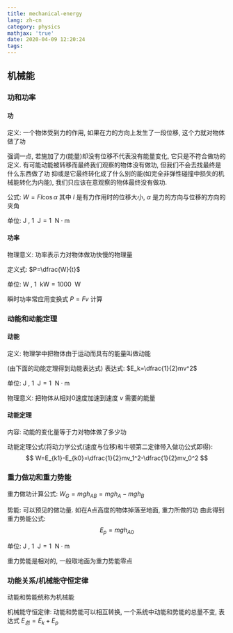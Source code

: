 ```yaml
---
title: mechanical-energy
lang: zh-cn
category: physics
mathjax: 'true'
date: 2020-04-09 12:20:24
tags:
---
```


## 机械能

### 功和功率

#### 功

定义: 一个物体受到力的作用, 如果在力的方向上发生了一段位移, 这个力就对物体做了功

强调一点, 若施加了力(能量)却没有位移不代表没有能量变化, 它只是不符合做功的定义. 有可能动能被转移而最终我们观察的物体没有做功, 但我们不会去找最终是什么东西做了功 抑或是它最终转化成了什么别的能(如完全非弹性碰撞中损失的机械能转化为内能), 我们只应该在意观察的物体最终没有做功.

公式: $W=Fl\cos\alpha$
其中 $l$ 是有力作用时的位移大小, $\alpha$ 是力的方向与位移的方向的夹角

单位: $\text{J}$ , $1\enspace\text{J} = 1\enspace\text{N}\cdot\text{m}$

#### 功率

物理意义: 功率表示力对物体做功快慢的物理量

定义式: $P=\dfrac{W}{t}$

单位: $\text{W}$ , $1\enspace\text{kW}=1000\enspace\text{W}$

瞬时功率常应用变换式 $P=Fv$ 计算

### 动能和动能定理

#### 动能

定义: 物理学中把物体由于运动而具有的能量叫做动能

(由下面的动能定理得到动能表达式)
表达式: $E_k=\dfrac{1}{2}mv^2$

单位: $\text{J}$ , $1\enspace\text{J} = 1\enspace\text{N}\cdot\text{m}$

物理意义: 把物体从相对0速度加速到速度 $v$ 需要的能量

#### 动能定理

内容: 动能的变化量等于力对物体做了多少功 

动能定理公式(将动力学公式(速度与位移)和牛顿第二定律带入做功公式即得):
$$
W=E_{k1}-E_{k0}=\dfrac{1}{2}mv_1^2-\dfrac{1}{2}mv_0^2
$$

### 重力做功和重力势能

重力做功计算公式: $W_G=mgh_{AB}=mgh_A-mgh_B$

势能: 可以预见的做功量. 如在A点高度的物体掉落至地面, 重力所做的功
由此得到重力势能公式:
$$
E_p=mgh_{A0}
$$

单位: $\text{J}$ , $1\enspace\text{J} = 1\enspace\text{N}\cdot\text{m}$

重力势能是相对的, 一般取地面为重力势能零点

### 功能关系/机械能守恒定律

动能和势能统称为机械能

机械能守恒定律: 动能和势能可以相互转换, 一个系统中动能和势能的总量不变, 表达式 $E_总=E_k+E_p$ 
